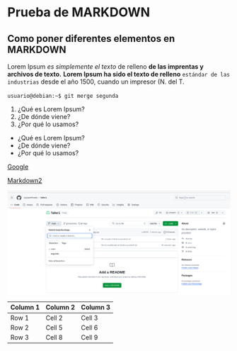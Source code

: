 # Prueba de MARKDOWN

## Como poner diferentes elementos en MARKDOWN

Lorem Ipsum *es simplemente el texto* de relleno **de las imprentas y archivos de texto.**
**Lorem Ipsum ha sido el texto de relleno** `estándar de las industrias` desde el año 1500, cuando un impresor (N. del T.

`usuario@debian:~$ git merge segunda`

1. ¿Qué es Lorem Ipsum? 
2. ¿De dónde viene?
3. ¿Por qué lo usamos?

* ¿Qué es Lorem Ipsum?
* ¿De dónde viene?
* ¿Por qué lo usamos?

[Google](https://www.google.com)

[Markdown2](markdown2.md)

![Imagen](taller1.png)

| Column 1 | Column 2 | Column 3 |
|----------|----------|----------|
| Row 1    | Cell 2   | Cell 3   |
| Row 2    | Cell 5   | Cell 6   |
| Row 3    | Cell 8   | Cell 9   |
